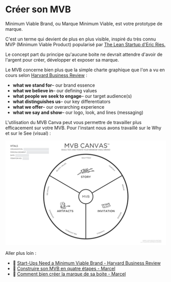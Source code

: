 # Créer son MVB

Minimum Viable Brand, ou Marque Minimum Viable, est votre prototype de marque. 

C'est un terme qui devient de plus en plus visible, inspiré du très connu MVP (Minimum Viable Product) popularisé par [The Lean Startup d'Eric Ries.](https://www.amazon.fr/Lean-Startup-Entrepreneurs-Continuous-Innovation/dp/1524762407/ref=asc_df_1524762407/?tag=googshopfr-21&linkCode=df0&hvadid=229316545170&hvpos=1o2&hvnetw=g&hvrand=13292567568972809064&hvpone=&hvptwo=&hvqmt=&hvdev=c&hvdvcmdl=&hvlocint=&hvlocphy=1006094&hvtargid=pla-329553114662&psc=1) 

Le concept part du principe qu'aucune boite ne devrait attendre d'avoir de l'argent pour créer, développer et exposer sa marque. 

Le MVB concerne bien plus que la simple charte graphique que l'on a vu en cours selon [Harvard Business Review](https://hbr.org/) : 

- **what we stand for**– our brand essence
- **what we believe in**– our defining values
- **what people we seek to engage**– our target audience(s)
- **what distinguishes us**– our key differentiators
- **what we offer**– our overarching experience
- **what we say and show**– our logo, look, and lines (messaging)

L'utilisation du MVB Canva peut vous permettre de travailler plus efficacement sur votre MVB. Pour l'instant nous avons travaillé sur le Why et sur le See (visual) :

![2f5cd52410730b4ba06c690ec0fc0af0](mvb-canva.jpg)

Aller plus loin :

- 📝 [Start-Ups Need a Minimum Viable Brand - Harvard Business Review](https://hbr.org/2014/06/start-ups-need-a-minimum-viable-brand)
- 📝 [Construire son MVB en quatre étapes - Marcel](https://www.maddyness.com/2019/02/13/maddytips-minimum-viable-brand/)
- 🎥 [Comment bien créer la marque de sa boite - Marcel](https://www.youtube.com/watch?v=7pa3IuqC9Pw)